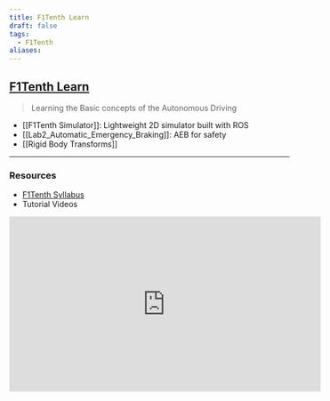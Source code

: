 ```yaml
---
title: F1Tenth Learn
draft: false
tags:
  - F1Tenth
aliases:
---
```

## [F1Tenth Learn](https://roboracer.ai/learn.html#)
> Learning the Basic concepts of the Autonomous Driving
- [[F1Tenth Simulator]]: Lightweight 2D simulator built with ROS
- [[Lab2_Automatic_Emergency_Braking]]: AEB for safety
- [[Rigid Body Transforms]]



---
### Resources
- [F1Tenth Syllabus](https://docs.google.com/spreadsheets/d/1PaFYG7XC_XQ3ExdQGb-S8oJzzixoMOVjh4L1RjW0gT0/edit?gid=0#gid=0)
- Tutorial Videos
<iframe width="560" height="315" src="https://www.youtube.com/embed/videoseries?si=5pNJj4qLdKwSEN0C&amp;list=PL7rtKJAz_mPdQ6fdpDkis9WrARUINneLp" title="YouTube video player" frameborder="0" allow="accelerometer; autoplay; clipboard-write; encrypted-media; gyroscope; picture-in-picture; web-share" referrerpolicy="strict-origin-when-cross-origin" allowfullscreen></iframe>